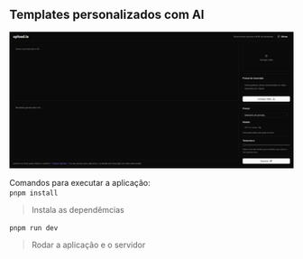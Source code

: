 ## Templates personalizados com AI

<div align="center">
  <img src="./assets/preview.png">
</div>

Comandos para executar a aplicação:
<br>
`
pnpm install
`
> Instala as dependêmcias

`
pnpm run dev
`

> Rodar a aplicação e o servidor


